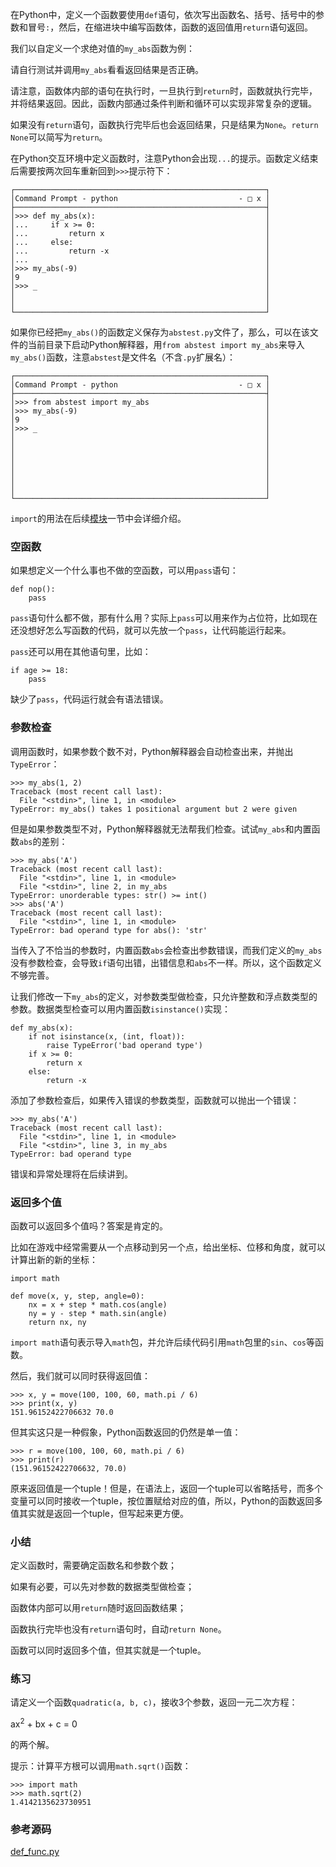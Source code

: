 在Python中，定义一个函数要使用`def`语句，依次写出函数名、括号、括号中的参数和冒号`:`，然后，在缩进块中编写函数体，函数的返回值用`return`语句返回。

我们以自定义一个求绝对值的`my_abs`函数为例：


请自行测试并调用`my_abs`看看返回结果是否正确。

请注意，函数体内部的语句在执行时，一旦执行到`return`时，函数就执行完毕，并将结果返回。因此，函数内部通过条件判断和循环可以实现非常复杂的逻辑。

如果没有`return`语句，函数执行完毕后也会返回结果，只是结果为`None`。`return None`可以简写为`return`。

在Python交互环境中定义函数时，注意Python会出现`...`的提示。函数定义结束后需要按两次回车重新回到`>>>`提示符下：

```
┌────────────────────────────────────────────────────────┐
│Command Prompt - python                           - □ x │
├────────────────────────────────────────────────────────┤
│>>> def my_abs(x):                                      │
│...     if x >= 0:                                      │
│...         return x                                    │
│...     else:                                           │
│...         return -x                                   │
│...                                                     │
│>>> my_abs(-9)                                          │
│9                                                       │
│>>> _                                                   │
│                                                        │
│                                                        │
└────────────────────────────────────────────────────────┘

```

如果你已经把`my_abs()`的函数定义保存为`abstest.py`文件了，那么，可以在该文件的当前目录下启动Python解释器，用`from abstest import my_abs`来导入`my_abs()`函数，注意`abstest`是文件名（不含`.py`扩展名）：

```
┌────────────────────────────────────────────────────────┐
│Command Prompt - python                           - □ x │
├────────────────────────────────────────────────────────┤
│>>> from abstest import my_abs                          │
│>>> my_abs(-9)                                          │
│9                                                       │
│>>> _                                                   │
│                                                        │
│                                                        │
│                                                        │
│                                                        │
│                                                        │
│                                                        │
│                                                        │
└────────────────────────────────────────────────────────┘

```

`import`的用法在后续[模块](https://www.liaoxuefeng.com/wiki/0014316089557264a6b348958f449949df42a6d3a2e542c000/0014318447437605e90206e261744c08630a836851f5183000)一节中会详细介绍。

### 空函数

如果想定义一个什么事也不做的空函数，可以用`pass`语句：

```
def nop():
    pass

```

`pass`语句什么都不做，那有什么用？实际上`pass`可以用来作为占位符，比如现在还没想好怎么写函数的代码，就可以先放一个`pass`，让代码能运行起来。

`pass`还可以用在其他语句里，比如：

```
if age >= 18:
    pass

```

缺少了`pass`，代码运行就会有语法错误。

### 参数检查

调用函数时，如果参数个数不对，Python解释器会自动检查出来，并抛出`TypeError`：

```
>>> my_abs(1, 2)
Traceback (most recent call last):
  File "<stdin>", line 1, in <module>
TypeError: my_abs() takes 1 positional argument but 2 were given

```

但是如果参数类型不对，Python解释器就无法帮我们检查。试试`my_abs`和内置函数`abs`的差别：

```
>>> my_abs('A')
Traceback (most recent call last):
  File "<stdin>", line 1, in <module>
  File "<stdin>", line 2, in my_abs
TypeError: unorderable types: str() >= int()
>>> abs('A')
Traceback (most recent call last):
  File "<stdin>", line 1, in <module>
TypeError: bad operand type for abs(): 'str'

```

当传入了不恰当的参数时，内置函数`abs`会检查出参数错误，而我们定义的`my_abs`没有参数检查，会导致`if`语句出错，出错信息和`abs`不一样。所以，这个函数定义不够完善。

让我们修改一下`my_abs`的定义，对参数类型做检查，只允许整数和浮点数类型的参数。数据类型检查可以用内置函数`isinstance()`实现：

```
def my_abs(x):
    if not isinstance(x, (int, float)):
        raise TypeError('bad operand type')
    if x >= 0:
        return x
    else:
        return -x

```

添加了参数检查后，如果传入错误的参数类型，函数就可以抛出一个错误：

```
>>> my_abs('A')
Traceback (most recent call last):
  File "<stdin>", line 1, in <module>
  File "<stdin>", line 3, in my_abs
TypeError: bad operand type

```

错误和异常处理将在后续讲到。

### 返回多个值

函数可以返回多个值吗？答案是肯定的。

比如在游戏中经常需要从一个点移动到另一个点，给出坐标、位移和角度，就可以计算出新的新的坐标：

```
import math

def move(x, y, step, angle=0):
    nx = x + step * math.cos(angle)
    ny = y - step * math.sin(angle)
    return nx, ny

```

`import math`语句表示导入`math`包，并允许后续代码引用`math`包里的`sin`、`cos`等函数。

然后，我们就可以同时获得返回值：

```
>>> x, y = move(100, 100, 60, math.pi / 6)
>>> print(x, y)
151.96152422706632 70.0

```

但其实这只是一种假象，Python函数返回的仍然是单一值：

```
>>> r = move(100, 100, 60, math.pi / 6)
>>> print(r)
(151.96152422706632, 70.0)

```

原来返回值是一个tuple！但是，在语法上，返回一个tuple可以省略括号，而多个变量可以同时接收一个tuple，按位置赋给对应的值，所以，Python的函数返回多值其实就是返回一个tuple，但写起来更方便。

### 小结

定义函数时，需要确定函数名和参数个数；

如果有必要，可以先对参数的数据类型做检查；

函数体内部可以用`return`随时返回函数结果；

函数执行完毕也没有`return`语句时，自动`return None`。

函数可以同时返回多个值，但其实就是一个tuple。

### 练习

请定义一个函数`quadratic(a, b, c)`，接收3个参数，返回一元二次方程：

ax<sup>2</sup> + bx + c = 0

的两个解。

提示：计算平方根可以调用`math.sqrt()`函数：

```
>>> import math
>>> math.sqrt(2)
1.4142135623730951

```

### 参考源码

[def_func.py](https://github.com/lyh165/learnPython3/blob/master/code/function/def_func.py)

